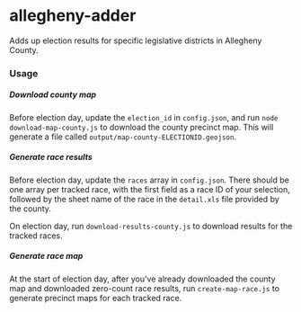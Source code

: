 # allegheny-adder

Adds up election results for specific legislative districts in Allegheny
County.


### Usage

##### Download county map

Before election day, update the `election_id` in `config.json`, and run
`node download-map-county.js` to download the county precinct map. This will
generate a file called `output/map-county-ELECTIONID.geojson`.

##### Generate race results

Before election day, update the `races` array in `config.json`. There
should be one array per tracked race, with the first field as a race ID
of your selection, followed by the sheet name of the race in the
`detail.xls` file provided by the county.

On election day, run `download-results-county.js` to download results
for the tracked races.


##### Generate race map

At the start of election day, after you've already downloaded the county
map and downloaded zero-count race results, run `create-map-race.js` to
generate precinct maps for each tracked race.

